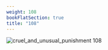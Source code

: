 ```yaml
---
weight: 108
bookFlatSection: true
title: "108"
---
```


![cruel_and_unusual_punishment 108 ](../../jpg/cup_108.jpg)


